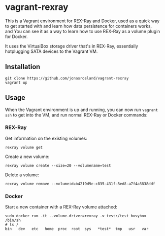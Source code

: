 # vagrant-rexray

This is a Vagrant environment for REX-Ray and Docker, used as a quick way
to get started with and learn how data persistence for containers works, and
You can see it as a way to learn how to use REX-Ray as a volume plugin for Docker.

It uses the VirtualBox storage driver that's in REX-Ray, essentially hotplugging
SATA devices to the Vagrant VM.

## Installation
```
git clone https://github.com/jonasrosland/vagrant-rexray
vagrant up
```

## Usage
When the Vagrant environment is up and running, you can now run `vagrant ssh`
to get into the VM, and run normal REX-Ray or Docker commands:

### REX-Ray
Get information on the existing volumes:

`rexray volume get`

Create a new volume:

`rexray volume create --size=20 --volumename=test`

Delete a volume:

`rexray volume remove --volumeid=b4219d9e-c835-431f-8ed8-a7f4a3838ddf`

### Docker

Start a new container with a REX-Ray volume attached:

```
sudo docker run -it --volume-driver=rexray -v test:/test busybox /bin/sh
# ls /
bin   dev   etc   home  proc  root  sys   *test*  tmp   usr   var
```
